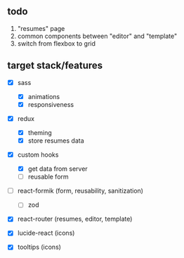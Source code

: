 ## todo
1. "resumes" page
2. common components between "editor" and "template"
3. switch from flexbox to grid

## target stack/features
- [X] sass
    - [X] animations
    - [X] responsiveness
- [X] redux
    - [X] theming
    - [X] store resumes data
- [X] custom hooks
    - [X] get data from server
    - [ ] reusable form
- [ ] react-formik (form, reusability, sanitization)
    - [ ] zod
- [X] react-router (resumes, editor, template)

- [X] lucide-react (icons)
- [X] tooltips (icons)